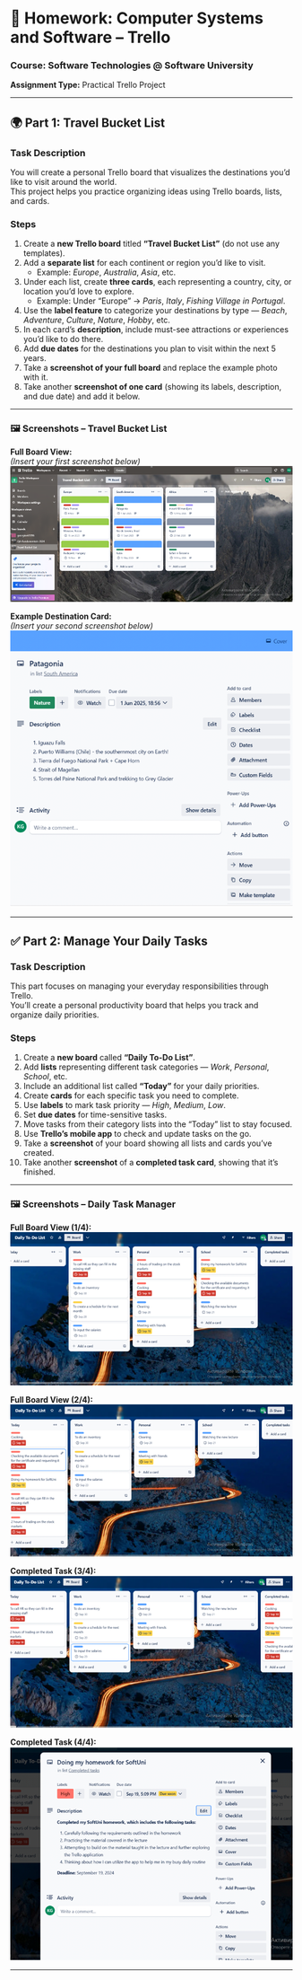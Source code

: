 # 🧩 Homework: Computer Systems and Software – Trello

### Course: Software Technologies @ Software University  
**Assignment Type:** Practical Trello Project  

---

## 🌍 Part 1: Travel Bucket List

### Task Description
You will create a personal Trello board that visualizes the destinations you’d like to visit around the world.  
This project helps you practice organizing ideas using Trello boards, lists, and cards.

### Steps
1. Create a **new Trello board** titled **“Travel Bucket List”** (do not use any templates).  
2. Add a **separate list** for each continent or region you’d like to visit.  
   - Example: *Europe*, *Australia*, *Asia*, etc.  
3. Under each list, create **three cards**, each representing a country, city, or location you’d love to explore.  
   - Example: Under “Europe” → *Paris*, *Italy*, *Fishing Village in Portugal*.  
4. Use the **label feature** to categorize your destinations by type — *Beach*, *Adventure*, *Culture*, *Nature*, *Hobby*, etc.  
5. In each card’s **description**, include must-see attractions or experiences you’d like to do there.  
6. Add **due dates** for the destinations you plan to visit within the next 5 years.  
7. Take a **screenshot of your full board** and replace the example photo with it.  
8. Take another **screenshot of one card** (showing its labels, description, and due date) and add it below.  

---

### 🖼️ Screenshots – Travel Bucket List

**Full Board View:**  
*(Insert your first screenshot below)*  
![Travel Bucket List Board](Screenshot-1.png)

**Example Destination Card:**  
*(Insert your second screenshot below)*  
![Destination Card Example](Screenshot-2.png)

---

## ✅ Part 2: Manage Your Daily Tasks

### Task Description
This part focuses on managing your everyday responsibilities through Trello.  
You’ll create a personal productivity board that helps you track and organize daily priorities.

### Steps
1. Create a **new board** called **“Daily To-Do List”**.  
2. Add **lists** representing different task categories — *Work*, *Personal*, *School*, etc.  
3. Include an additional list called **“Today”** for your daily priorities.  
4. Create **cards** for each specific task you need to complete.  
5. Use **labels** to mark task priority — *High*, *Medium*, *Low*.  
6. Set **due dates** for time-sensitive tasks.  
7. Move tasks from their category lists into the “Today” list to stay focused.  
8. Use **Trello’s mobile app** to check and update tasks on the go.  
9. Take a **screenshot** of your board showing all lists and cards you’ve created.  
10. Take another **screenshot** of a **completed task card**, showing that it’s finished.  

---

### 🖼️ Screenshots – Daily Task Manager

**Full Board View (1/4):**  
![Daily To-Do List Board 1](Screenshot-3.png)

**Full Board View (2/4):**  
![Daily To-Do List Board 2](Screenshot-4.png)

**Completed Task (3/4):**  
![Completed Task Example 1](Screenshot-5.png)

**Completed Task (4/4):**  
![Completed Task Example 2](Screenshot-6.png)


---

